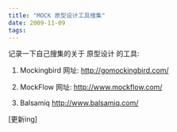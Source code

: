 ```yaml
---
title: "MOCK 原型设计工具搜集"
date: 2009-11-09
tags:
---
```


记录一下自己搜集的关于 原型设计 的工具:

1. Mockingbird
网址: http://gomockingbird.com/

2. MockFlow
网址: http://www.mockflow.com/

3. Balsamiq
http://www.balsamiq.com/

[更新ing]
